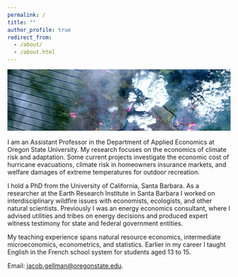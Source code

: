 ```yaml
---
permalink: /
title: ""
author_profile: true
redirect_from: 
  - /about/
  - /about.html
---
```


![](images/ft_mcmurray_wiki.png)

I am an Assistant Professor in the Department of Applied Economics at Oregon State University. My research focuses on the economics of climate risk and adaptation. Some current projects investigate the economic cost of hurricane evacuations, climate risk in homeowners insurance markets, and welfare damages of extreme temperatures for outdoor recreation. 

I hold a PhD from the University of California, Santa Barbara. As a researcher at the Earth Research Institute in Santa Barbara I worked on interdisciplinary wildfire issues with economists, ecologists, and other natural scientists. Previously I was an energy economics consultant, where I advised utilities and tribes on energy decisions and produced expert witness testimony for state and federal government entities.

My teaching experience spans natural resource economics, intermediate microeconomics, econometrics, and statistics. Earlier in my career I taught English in the French school system for students aged 13 to 15.

Email: jacob.gellman@oregonstate.edu.